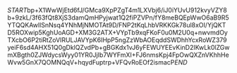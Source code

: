 $START$bp+X1WwWjEtd6fJ/GMca9XpPZgT4m1LXVbj6/iJ0iYUvU912kvyVZY8b+9zkL/3f63fQt8XjS3damQmHPyjwat1Q2fiPZVPn/fY8meBQEpWwO6aB9R5YTQQKAwIlSnNsq4YNhMjNMOTAt9D/FNP2tKqLhbVRKKGk78ul8xOI/YjQKTD5ROXwip5KghUoAGD+XM3G2ATX+VYpTb9xqFKoF0u0M2U0q+nwvmdOyTXcbO6P2tiRtZoVIRULJAVYpK6IHpP5ngZzWbAOEqddSWDhhYcxRoWZ379yeiF6sd4AHX51Q0gDklQZvdPb+gBGKdx1vJ6yFEWUYEEvKinD2IKwLk0lZGwmXBgth0ZJWdycsWyy01YR0JjIb7WYFmXI+FJ6nmsKpj4FpOwQXZnVKhhHeWvw5GnX7QOMNQqV+hqydFuptrp+VFQvRoEOf2ismacP$END$